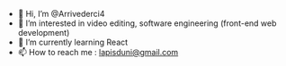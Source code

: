 - 👋 Hi, I’m @Arrivederci4
- 👀 I’m interested in video editing, software engineering (front-end web development)
- 🌱 I’m currently learning React
- 📫 How to reach me : lapisduni@gmail.com

